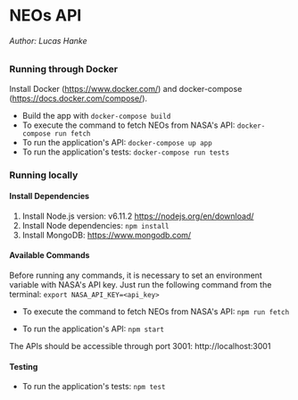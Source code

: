 # NEOs API

###### Author: Lucas Hanke

### Running through Docker

Install Docker (https://www.docker.com/) and docker-compose (https://docs.docker.com/compose/).

* Build the app with `docker-compose build`
* To execute the command to fetch NEOs from NASA's API: `docker-compose run fetch`
* To run the application's API: `docker-compose up app`
* To run the application's tests: `docker-compose run tests`


### Running locally

#### Install Dependencies

1. Install Node.js version: v6.11.2 https://nodejs.org/en/download/
1. Install Node dependencies: `npm install`
1. Install MongoDB: https://www.mongodb.com/

#### Available Commands

Before running any commands, it is necessary to set an environment variable with NASA's API key. Just run the following command from the terminal: `export NASA_API_KEY=<api_key>`

* To execute the command to fetch NEOs from NASA's API: `npm run fetch`

* To run the application's API: `npm start`

The APIs should be accessible through port 3001: http://localhost:3001

#### Testing

* To run the application's tests: `npm test`
